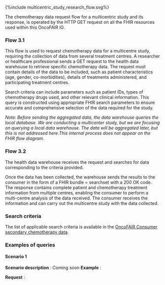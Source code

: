 <div>{%include multicentric_study_research_flow.svg%}</div>

The chemotherapy data request flow for a multicentric study and its response, is operated by the HTTP GET request on all the FHIR resources used within this OncoFAIR IG.

### Flow 3.1

This flow is used to request chemotherapy data for a multicentre study, requiring the collection of data from several treatment centres. A researcher or healthcare professional sends a GET request to the health data warehouse to retrieve specific chemotherapy data. The request must contain details of the data to be included, such as patient characteristics (age, gender, co-morbidities), details of treatments administered, and participating treatment centres.

Search criteria can include parameters such as patient IDs, types of chemotherapy drugs used, and other relevant clinical information. This query is constructed using appropriate FHIR search parameters to ensure accurate and comprehensive selection of the data required for the study.

*Note: Before sending the aggregated data, the data warehouse queries the local database. We are conducting a multicenter study, but we are focusing on querying a local data warehouse. The data will be aggregated later, but this is not addressed here.This internal process does not appear on the FHIR flow diagram.*

### Flow 3.2

The health data warehouse receives the request and searches for data corresponding to the criteria provided.

Once the data has been collected, the warehouse sends the results to the consumer in the form of a FHIR bundle = searchset with a 200 OK code. The response contains complete patient and chemotherapy treatment information from multiple centres, enabling the consumer to perform a multi-centre analysis of the data received. The consumer receives the information and can carry out the multicentre study with the data collected.



### Search criteria

The list of applicable search criteria is available in the [OncoFAIR Consumer secondary chemotherapy data](CapabilityStatement-oncofair-consumer-secondary-chemotherapy-data.html).


### Examples of queries

#### Scenario 1

__Scenario description__ : Coming soon
__Example__ : 

__Request__ : 
